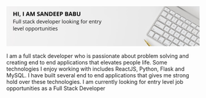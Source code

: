 <img src="banner.png" alt="display banner"/>

I am a full stack developer who is passionate about problem solving and creating end to end applications that elevates people life. Some technologies I enjoy working with includes ReactJS, Python, Flask and MySQL. I have built several end to end applications that gives me strong hold over these technologies. I am currently looking for entry level job opportunities as a Full Stack Developer 


<!--
**sandeepbsn/sandeepbsn** is a ✨ _special_ ✨ repository because its `README.md` (this file) appears on your GitHub profile.

Here are some ideas to get you started:

- 🔭 I’m currently working on ...
- 🌱 I’m currently learning ...
- 👯 I’m looking to collaborate on ...
- 🤔 I’m looking for help with ...
- 💬 Ask me about ...
- 📫 How to reach me: ...
- 😄 Pronouns: ...
- ⚡ Fun fact: ...
-->
